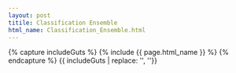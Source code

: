 ```yaml
---
layout: post
titile: Classification Ensemble
html_name: Classification_Ensemble.html
---
```


{% capture includeGuts %}
{% include {{ page.html_name }} %}
{% endcapture %}
{{ includeGuts | replace: '<!DOCTYPE html>', ''}}
